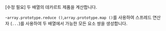 [수정 필요]
두 배열의 데카르트 제품을 계산합니다.

-`array.prototype.reduce ()`,`array.prototype.map ()`를 사용하여 스프레드 연산자 (`...`)를 사용하여 두 배열에서 가능한 모든 요소 쌍을 생성합니다.